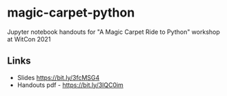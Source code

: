 # magic-carpet-python
Jupyter notebook handouts for "A Magic Carpet Ride to Python" workshop at WitCon 2021

## Links
- Slides https://bit.ly/3fcMSG4
- Handouts pdf - https://bit.ly/3lQC0im
